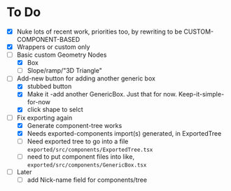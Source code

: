# To Do

- [x] Nuke lots of recent work, priorities too, by rewriting to be CUSTOM-COMPONENT-BASED
- [x] Wrappers or custom only
- [ ] Basic custom Geometry Nodes
  - [x] Box
  - [ ] Slope/ramp/"3D Triangle"
- [ ] Add-new button for adding another generic box
  - [x] stubbed button
  - [x] Make it -add another GenericBox. Just that for now. Keep-it-simple-for-now
  - [x] click shape to selct
- [ ] Fix exporting again
  - [x] Generate component-tree works
  - [x] Needs exported-components import(s) generated, in ExportedTree
  - [ ] Need exported tree to go into a file `exported/src/components/ExportedTree.tsx`
  - [ ] need to put component files into like, `exported/src/components/GenericBox.tsx`
- [ ] Later
  - [ ] add Nick-name field for components/tree
